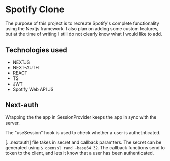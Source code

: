 # Spotify Clone
The purpose of this project is to recreate Spotify's complete functionality using the Nextjs framework. I also plan on adding some custom features, but at the time of writing I still do not clearly know what I would like to add. 

## Technologies used

* NEXTJS
* NEXT-AUTH
* REACT
* TS
* JWT
* Spotify Web API JS

## Next-auth

Wrapping the the app in SessionProvider keeps the app in sync with the server.

The "useSession" hook is used to check whether a user is authetnticated.

[...nextauth] file takes in secret and callback paramters. 
The secret can be generated using ```$ openssl rand -base64 32```. The callback functions send to token to the client, and lets it know that a user has been authenticated. 

